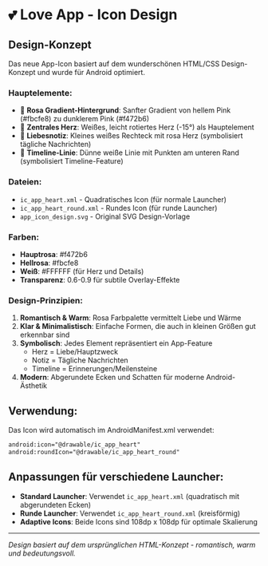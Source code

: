 # 💕 Love App - Icon Design

## Design-Konzept

Das neue App-Icon basiert auf dem wunderschönen HTML/CSS Design-Konzept und wurde für Android optimiert.

### Hauptelemente:
- 🌸 **Rosa Gradient-Hintergrund**: Sanfter Gradient von hellem Pink (#fbcfe8) zu dunklerem Pink (#f472b6)
- 💖 **Zentrales Herz**: Weißes, leicht rotiertes Herz (-15°) als Hauptelement
- 💌 **Liebesnotiz**: Kleines weißes Rechteck mit rosa Herz (symbolisiert tägliche Nachrichten)
- 📅 **Timeline-Linie**: Dünne weiße Linie mit Punkten am unteren Rand (symbolisiert Timeline-Feature)

### Dateien:
- `ic_app_heart.xml` - Quadratisches Icon (für normale Launcher)
- `ic_app_heart_round.xml` - Rundes Icon (für runde Launcher)
- `app_icon_design.svg` - Original SVG Design-Vorlage

### Farben:
- **Hauptrosa**: #f472b6
- **Hellrosa**: #fbcfe8  
- **Weiß**: #FFFFFF (für Herz und Details)
- **Transparenz**: 0.6-0.9 für subtile Overlay-Effekte

### Design-Prinzipien:
1. **Romantisch & Warm**: Rosa Farbpalette vermittelt Liebe und Wärme
2. **Klar & Minimalistisch**: Einfache Formen, die auch in kleinen Größen gut erkennbar sind
3. **Symbolisch**: Jedes Element repräsentiert ein App-Feature
   - Herz = Liebe/Hauptzweck
   - Notiz = Tägliche Nachrichten
   - Timeline = Erinnerungen/Meilensteine
4. **Modern**: Abgerundete Ecken und Schatten für moderne Android-Ästhetik

## Verwendung:
Das Icon wird automatisch im AndroidManifest.xml verwendet:
```xml
android:icon="@drawable/ic_app_heart"
android:roundIcon="@drawable/ic_app_heart_round"
```

## Anpassungen für verschiedene Launcher:
- **Standard Launcher**: Verwendet `ic_app_heart.xml` (quadratisch mit abgerundeten Ecken)
- **Runde Launcher**: Verwendet `ic_app_heart_round.xml` (kreisförmig)
- **Adaptive Icons**: Beide Icons sind 108dp x 108dp für optimale Skalierung

---
*Design basiert auf dem ursprünglichen HTML-Konzept - romantisch, warm und bedeutungsvoll.*